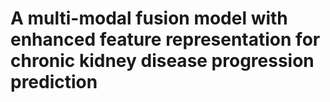 # A multi-modal fusion model with enhanced feature representation for chronic kidney disease progression prediction 
